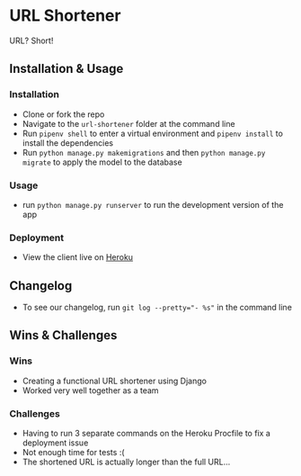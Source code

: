 # URL Shortener

URL? Short!

## Installation & Usage

### Installation

* Clone or fork the repo
* Navigate to the `url-shortener` folder at the command line 
* Run `pipenv shell` to enter a virtual environment and `pipenv install` to install the dependencies
* Run `python manage.py makemigrations` and then `python manage.py migrate` to apply the model to the database

### Usage

* run `python manage.py runserver` to run the development version of the app


### Deployment

* View the client live on [Heroku](https://url-short-url.herokuapp.com/) 

## Changelog

* To see our changelog, run `git log --pretty="- %s"` in the command line

## Wins & Challenges

### Wins

* Creating a functional URL shortener using Django
* Worked very well together as a team

### Challenges

* Having to run 3 separate commands on the Heroku Procfile to fix a deployment issue
* Not enough time for tests :(
* The shortened URL is actually longer than the full URL... 
